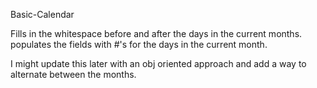 Basic-Calendar

Fills in the whitespace before and after the days in the current months.
populates the fields with #'s for the days in the current month.


I might update this later with an obj oriented approach and add a way to alternate between the months.







